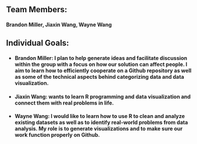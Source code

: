 ## Team Members:
#### Brandon Miller, Jiaxin Wang, Wayne Wang

## Individual Goals:
* #### Brandon Miller: I plan to help generate ideas and facilitate discussion within the group with a focus on how our solution can affect people. I aim to learn how to efficiently cooperate on a Github repository as well as some of the technical aspects behind categorizing data and data visualization.
* #### Jiaxin Wang: wants to learn R programming and data visualization and connect them with real problems in life.  
* #### Wayne Wang: I would like to learn how to use R to clean and analyze existing datasets as well as to identify real-world problems from data analysis. My role is to generate visualizations and to make sure our work function properly on Github.